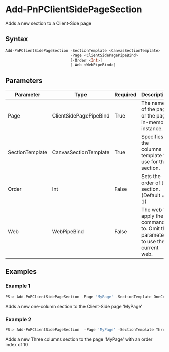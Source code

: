 # Add-PnPClientSidePageSection
Adds a new section to a Client-Side page
## Syntax
```powershell
Add-PnPClientSidePageSection -SectionTemplate <CanvasSectionTemplate>
                             -Page <ClientSidePagePipeBind>
                             [-Order <Int>]
                             [-Web <WebPipeBind>]
```


## Parameters
Parameter|Type|Required|Description
---------|----|--------|-----------
|Page|ClientSidePagePipeBind|True|The name of the page or the page in-memory instance.|
|SectionTemplate|CanvasSectionTemplate|True|Specifies the columns template to use for the section.|
|Order|Int|False|Sets the order of the section. (Default = 1)|
|Web|WebPipeBind|False|The web to apply the command to. Omit this parameter to use the current web.|
## Examples

### Example 1
```powershell
PS:> Add-PnPClientSidePageSection -Page 'MyPage' -SectionTemplate OneColumn
```
Adds a new one-column section to the Client-Side page 'MyPage'

### Example 2
```powershell
PS:> Add-PnPClientSidePageSection  -Page 'MyPage' -SectionTemplate ThreeColumn -Order 10
```
Adds a new Three columns section to the page 'MyPage' with an order index of 10
